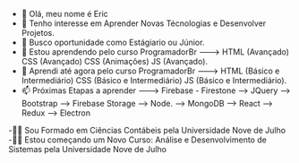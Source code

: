 - 👋 Olá, meu nome é Eric
- 👀 Tenho interesse em Aprender Novas Técnologias e Desenvolver Projetos.
- 👔 Busco oportunidade como Estágiario ou Júnior.
- 🌱 Estou aprendendo pelo curso ProgramadorBr ---> HTML (Avançado) CSS (Avançado)  CSS (Animações) JS (Avançado).
- 💞️  Aprendi até agora pelo curso ProgramadorBr ---> HTML  (Básico e Intermediário) CSS (Básico e Intermediário) JS (Básico e Intermediário).
- 📫 Próximas Etapas a aprender --->  Firebase - Firestone --> JQuery --> Bootstrap --> Firebase Storage --> Node. --> MongoDB --> React --> Redux --> Electron

-👨‍🎓 Sou Formado em Ciências Contábeis pela Universidade Nove de Julho
-👨‍🎓 Estou começando um Novo Curso: Análise e Desenvolvimento de Sistemas pela Universidade Nove de Julho
